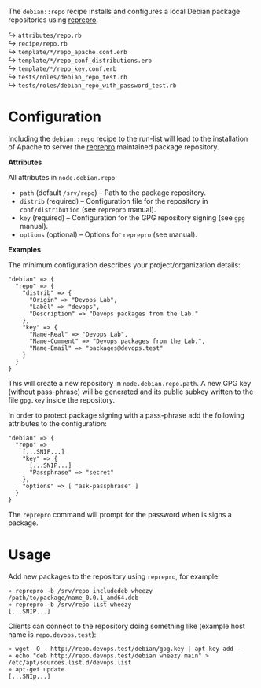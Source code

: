 
The `debian::repo` recipe installs and configures a local Debian package repositories using [reprepro][01].

↪ `attributes/repo.rb`  
↪ `recipe/repo.rb`  
↪ `template/*/repo_apache.conf.erb`  
↪ `template/*/repo_conf_distributions.erb`  
↪ `template/*/repo_key.conf.erb`  
↪ `tests/roles/debian_repo_test.rb`  
↪ `tests/roles/debian_repo_with_password_test.rb`  

# Configuration

Including the `debian::repo` recipe to the run-list will lead to the installation of Apache to server the [reprepro][01] maintained package repository.

**Attributes**

All attributes in `node.debian.repo`:

* `path` (default `/srv/repo`) – Path to the package repository.
* `distrib` (required) – Configuration file for the repository in `conf/distribution` (see `reprepro` manual).
* `key` (required) – Configuration for the GPG repository signing (see `gpg` manual).
* `options` (optional) – Options for `reprepro` (see manual).

**Examples**

The minimum configuration describes your project/organization details:

    "debian" => {
      "repo" => {
        "distrib" => {
          "Origin" => "Devops Lab",
          "Label" => "devops",
          "Description" => "Devops packages from the Lab."
        },
        "key" => {
          "Name-Real" => "Devops Lab",
          "Name-Comment" => "Devops packages from the Lab.",
          "Name-Email" => "packages@devops.test"
        }
      }
    }

This will create a new repository in `node.debian.repo.path`. A new GPG key (without pass-phrase) will be generated and its public subkey written to the file `gpg.key` inside the repository. 

In order to protect package signing with a pass-phrase add the following attributes to the configuration:

    "debian" => {
      "repo" => 
        [...SNIP...]
        "key" => {
          [...SNIP...]
          "Passphrase" => "secret"
        },
        "options" => [ "ask-passphrase" ]
      }
    }

The `reprepro` command will prompt for the password when is signs a package.

# Usage

Add new packages to the repository using `reprepro`, for example:

    » reprepro -b /srv/repo includedeb wheezy /path/to/package/name_0.0.1_amd64.deb
    » reprepro -b /srv/repo list wheezy
    [...SNIP...]

Clients can connect to the repository doing something like (example host name is `repo.devops.test`):

    » wget -O - http://repo.devops.test/debian/gpg.key | apt-key add -
    » echo "deb http://repo.devops.test/debian wheezy main" > /etc/apt/sources.list.d/devops.list
    » apt-get update
    [...SNIp...]


[01]: http://mirrorer.alioth.debian.org
